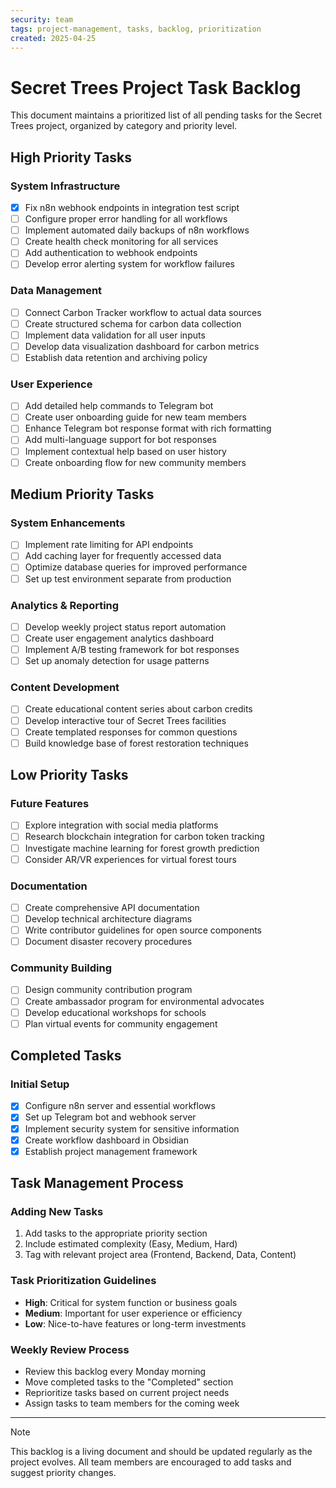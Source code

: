```yaml
---
security: team
tags: project-management, tasks, backlog, prioritization
created: 2025-04-25
---
```


# Secret Trees Project Task Backlog

This document maintains a prioritized list of all pending tasks for the Secret Trees project, organized by category and priority level.

## High Priority Tasks

### System Infrastructure
- [x] Fix n8n webhook endpoints in integration test script
- [ ] Configure proper error handling for all workflows
- [ ] Implement automated daily backups of n8n workflows
- [ ] Create health check monitoring for all services
- [ ] Add authentication to webhook endpoints
- [ ] Develop error alerting system for workflow failures

### Data Management
- [ ] Connect Carbon Tracker workflow to actual data sources
- [ ] Create structured schema for carbon data collection
- [ ] Implement data validation for all user inputs
- [ ] Develop data visualization dashboard for carbon metrics
- [ ] Establish data retention and archiving policy

### User Experience
- [ ] Add detailed help commands to Telegram bot
- [ ] Create user onboarding guide for new team members
- [ ] Enhance Telegram bot response format with rich formatting
- [ ] Add multi-language support for bot responses
- [ ] Implement contextual help based on user history
- [ ] Create onboarding flow for new community members

## Medium Priority Tasks

### System Enhancements
- [ ] Implement rate limiting for API endpoints
- [ ] Add caching layer for frequently accessed data
- [ ] Optimize database queries for improved performance
- [ ] Set up test environment separate from production

### Analytics & Reporting
- [ ] Develop weekly project status report automation
- [ ] Create user engagement analytics dashboard
- [ ] Implement A/B testing framework for bot responses
- [ ] Set up anomaly detection for usage patterns

### Content Development
- [ ] Create educational content series about carbon credits
- [ ] Develop interactive tour of Secret Trees facilities
- [ ] Create templated responses for common questions
- [ ] Build knowledge base of forest restoration techniques

## Low Priority Tasks

### Future Features
- [ ] Explore integration with social media platforms
- [ ] Research blockchain integration for carbon token tracking
- [ ] Investigate machine learning for forest growth prediction
- [ ] Consider AR/VR experiences for virtual forest tours

### Documentation
- [ ] Create comprehensive API documentation
- [ ] Develop technical architecture diagrams
- [ ] Write contributor guidelines for open source components
- [ ] Document disaster recovery procedures

### Community Building
- [ ] Design community contribution program
- [ ] Create ambassador program for environmental advocates
- [ ] Develop educational workshops for schools
- [ ] Plan virtual events for community engagement

## Completed Tasks

### Initial Setup
- [x] Configure n8n server and essential workflows
- [x] Set up Telegram bot and webhook server
- [x] Implement security system for sensitive information
- [x] Create workflow dashboard in Obsidian
- [x] Establish project management framework

## Task Management Process

### Adding New Tasks
1. Add tasks to the appropriate priority section
2. Include estimated complexity (Easy, Medium, Hard)
3. Tag with relevant project area (Frontend, Backend, Data, Content)

### Task Prioritization Guidelines
- **High**: Critical for system function or business goals
- **Medium**: Important for user experience or efficiency
- **Low**: Nice-to-have features or long-term investments

### Weekly Review Process
- Review this backlog every Monday morning
- Move completed tasks to the "Completed" section
- Reprioritize tasks based on current project needs
- Assign tasks to team members for the coming week

---

> [!note]
> This backlog is a living document and should be updated regularly as the project evolves. All team members are encouraged to add tasks and suggest priority changes. 
